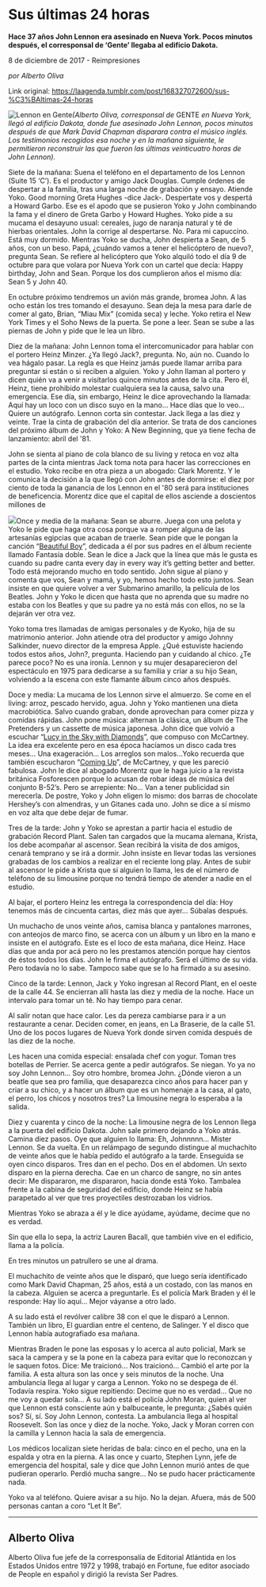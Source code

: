 # Sus últimas 24 horas

**Hace 37 años John Lennon era asesinado en Nueva York. Pocos minutos después, el corresponsal de ‘Gente’ llegaba al edificio Dakota.**

8 de diciembre de 2017 - Reimpresiones

_por Alberto Oliva_

Link original: https://laagenda.tumblr.com/post/168327072600/sus-%C3%BAltimas-24-horas

![Lennon en Gente](https://64.media.tumblr.com/4920c244cb78c98e5a19b985e5601365/tumblr_inline_pk0usgg21g1t6q87u_500.png)*(Alberto Oliva, corresponsal de* GENTE *en Nueva York, llegó al edificio Dakota, donde fue asesinado John Lennon, pocos minutos después de que Mark David Chapman disparara contra el músico inglés. Los testimonios recogidos esa noche y en la mañana siguiente, le permitieron reconstruir las que fueron las últimas veinticuatro horas de John Lennon).*

Siete de la mañana: Suena el teléfono en el departamento de los Lennon (Suite 15 ‘C’). Es el productor y amigo Jack Douglas. Cumple órdenes de despertar a la familia, tras una larga noche de grabación y ensayo. Atiende Yoko. Good morning Greta Hughes -dice Jack-. Despertate vos y despertá a Howard Garbo. Ese es el apodo que se pusieron Yoko y John combinando la fama y el dinero de Greta Garbo y Howard Hughes. Yoko pide a su mucama el desayuno usual: cereales, jugo de naranja natural y té de hierbas orientales. John la corrige al despertarse. No. Para mi capuccino. Está muy dormido. Mientras Yoko se ducha, John despierta a Sean, de 5 años, con un beso. Papá, ¿cuándo vamos a tener el helicóptero de nuevo?, pregunta Sean. Se refiere al helicóptero que Yoko alquiló todo el día 9 de octubre para que volara por Nueva York con un cartel que decía: Happy birthday, John and Sean. Porque los dos cumplieron años el mismo día: Sean 5 y John 40.

En octubre próximo tendremos un avión más grande, bromea John. A las ocho están los tres tomando el desayuno. Sean deja la mesa para darle de comer al gato, Brian, “Miau Mix” (comida seca) y leche. Yoko retira el New York Times y el Soho News de la puerta. Se pone a leer. Sean se sube a las piernas de John y pide que le lea un libro.

Diez de la mañana: John Lennon toma el intercomunicador para hablar con el portero Heinz Minzer. ¿Ya llegó Jack?, pregunta. No, aún no. Cuando lo vea hágalo pasar. La regla es que Heinz jamás puede llamar arriba para preguntar si están o si reciben a alguien. Yoko y John llaman al portero y dicen quién va a venir a visitarlos quince minutos antes de la cita. Pero él, Heinz, tiene prohibido molestar cualquiera sea la causa, salvo una emergencia. Ese día, sin embargo, Heinz le dice aprovechando la llamada: Aquí hay un loco con un disco suyo en la mano… Hace días que lo veo… Quiere un autógrafo. Lennon corta sin contestar. Jack llega a las diez y veinte. Trae la cinta de grabación del día anterior. Se trata de dos canciones del próximo álbum de John y Yoko: A New Beginning, que ya tiene fecha de lanzamiento: abril del '81.

John se sienta al piano de cola blanco de su living y retoca en voz alta partes de la cinta mientras Jack toma nota para hacer las correcciones en el estudio. Yoko recibe en otra pieza a un abogado: Clark Morentz. Y le comunica la decisión a la que llegó con John antes de dormirse: el diez por ciento de toda la ganancia de los Lennon en el '80 será para instituciones de beneficencia. Morentz dice que el capital de ellos asciende a doscientos millones de 

![](https://64.media.tumblr.com/aede649afe1d973c15af72671e65618f/tumblr_inline_pk0usgsuqL1t6q87u_250.png)Once y media de la mañana: Sean se aburre. Juega con una pelota y Yoko le pide que haga otra cosa porque va a romper alguna de las artesanías egipcias que acaban de traerle. Sean pide que le pongan la canción “[Beautiful Boy](http://t.umblr.com/redirect?z=https%3A%2F%2Fyoutu.be%2FWfx2JjFH2nY&t=MjY5YzQ1OGI2ZmNlODhiNTZkMDQ5Y2IzZDFhYWZhM2Y3Yzc4NjRlYyxoNWo1M1cxYw%3D%3D&b=t%3AXDz46txpppLgDp7rJlWQpw&p=http%3A%2F%2Flaagenda.buenosaires.gob.ar%2Fpost%2F134502154375%2Fsus-%C3%BAltimas-24-horas&m=1)”, dedicada a él por sus padres en el álbum reciente llamado Fantasía doble. Sean le dice a Jack que la línea que más le gusta es cuando su padre canta every day in every way it’s getting better and better. Todo está mejorando mucho en todo sentido. John sigue al piano y comenta que vos, Sean y mamá, y yo, hemos hecho todo esto juntos. Sean insiste en que quiere volver a ver Submarino amarillo, la película de los Beatles. John y Yoko le dicen que hasta que no aprenda que su madre no estaba con los Beatles y que su padre ya no está más con ellos, no se la dejarán ver otra vez.

Yoko toma tres llamadas de amigas personales y de Kyoko, hija de su matrimonio anterior. John atiende otra del productor y amigo Johnny Salkinder, nuevo director de la empresa Apple. ¿Qué estuviste haciendo todos estos años, John?, pregunta. Haciendo pan y cuidando al chico. ¿Te parece poco? No es una ironía. Lennon y su mujer desaparecieron del espectáculo en 1975 para dedicarse a su familia y criar a su hijo Sean, volviendo a la escena con este flamante álbum cinco años después.

Doce y media: La mucama de los Lennon sirve el almuerzo. Se come en el living: arroz, pescado hervido, agua. John y Yoko mantienen una dieta macrobiótica. Salvo cuando graban, donde aprovechan para comer pizza y comidas rápidas. John pone música: alternan la clásica, un álbum de The Pretenders y un cassette de música japonesa. John dice que volvió a escuchar “[Lucy in the Sky with Diamonds](http://t.umblr.com/redirect?z=https%3A%2F%2Fyoutu.be%2FeKXfqpg-Q-k&t=NDFmYzIyNTJmYjE4OGE5NmU5MWIzYzEwYWNmMmNiMTU2ZWVkNmZlYyxoNWo1M1cxYw%3D%3D&b=t%3AXDz46txpppLgDp7rJlWQpw&p=http%3A%2F%2Flaagenda.buenosaires.gob.ar%2Fpost%2F134502154375%2Fsus-%C3%BAltimas-24-horas&m=1)”, que compuso con McCartney. La idea era excelente pero en esa época hacíamos un disco cada tres meses… Una exageración… Los arreglos son malos…Yoko recuerda que también escucharon “[Coming Up](http://t.umblr.com/redirect?z=https%3A%2F%2Fyoutu.be%2FNnHu-WLvY5U&t=NmU3NjNmMjg3MzA3NTJlMjI4NjJhOWNjZDNhODBkNjAwOTMyNDg4NSxoNWo1M1cxYw%3D%3D&b=t%3AXDz46txpppLgDp7rJlWQpw&p=http%3A%2F%2Flaagenda.buenosaires.gob.ar%2Fpost%2F134502154375%2Fsus-%C3%BAltimas-24-horas&m=1)”, de McCartney, y que les pareció fabulosa. John le dice al abogado Morentz que le haga juicio a la revista británica Fosforescen porque lo acusan de robar ideas de música del conjunto B-52’s. Pero se arrepiente: No… Van a tener publicidad sin merecerla. De postre, Yoko y John eligen lo mismo: dos barras de chocolate Hershey’s con almendras, y un Gitanes cada uno. John se dice a sí mismo en voz alta que debe dejar de fumar.  


Tres de la tarde: John y Yoko se aprestan a partir hacia el estudio de grabación Record Plant. Salen tan cargados que la mucama alemana, Krista, los debe acompañar al ascensor. Sean recibirá la visita de dos amigos, cenará temprano y se irá a dormir. John insiste en llevar todas las versiones grabadas de los cambios a realizar en el reciente long play. Antes de subir al ascensor le pide a Krista que si alguien lo llama, les de el número de teléfono de su limousine porque no tendrá tiempo de atender a nadie en el estudio.

Al bajar, el portero Heinz les entrega la correspondencia del día: Hoy tenemos más de cincuenta cartas, diez más que ayer… Súbalas después.

Un muchacho de unos veinte años, camisa blanca y pantalones marrones, con anteojos de marco fino, se acerca con un álbum y un libro en la mano e insiste en el autógrafo. Este es el loco de esta mañana, dice Heinz. Hace días que anda por acá pero no les prestamos atención porque hay cientos de éstos todos los días. John le firma el autógrafo. Será el último de su vida. Pero todavía no lo sabe. Tampoco sabe que se lo ha firmado a su asesino.

Cinco de la tarde: Lennon, Jack y Yoko ingresan al Record Plant, en el oeste de la calle 44. Se encierran allí hasta las diez y media de la noche. Hace un intervalo para tomar un té. No hay tiempo para cenar.

Al salir notan que hace calor. Les da pereza cambiarse para ir a un restaurante a cenar. Deciden comer, en jeans, en La Braserie, de la calle 51. Uno de los pocos lugares de Nueva York donde sirven comida después de las diez de la noche.  


Les hacen una comida especial: ensalada chef con yogur. Toman tres botellas de Perrier. Se acerca gente a pedir autógrafos. Se niegan. Yo ya no soy John Lennon… Soy otro hombre, bromea John. ¿Dónde vieron a un beatle que sea pro familia, que desaparezca cinco años para hacer pan y criar a su chico, y a hacer un álbum que es un homenaje a la casa, al gato, el perro, los chicos y nosotros tres? La limousine negra lo esperaba a la salida.

Diez y cuarenta y cinco de la noche: La limousine negra de los Lennon llega a la puerta del edificio Dakota. John sale primero dejando a Yoko atrás. Camina diez pasos. Oye que alguien lo llama: Eh, Johnnnnn… Mister Lennon. Se da vuelta. En un relámpago de segundo distingue al muchachito de veinte años que le había pedido el autógrafo a la tarde. Enseguida se oyen cinco disparos. Tres dan en el pecho. Dos en el abdomen. Un sexto disparo en la pierna derecha. Cae en un charco de sangre, no sin antes decir: Me dispararon, me dispararon, hacia donde está Yoko. Tambalea frente a la cabina de seguridad del edificio, donde Heinz se había parapetado al ver que tres proyectiles destrozaban los vidrios.

Mientras Yoko se abraza a él y le dice ayúdame, ayúdame, decime que no es verdad.

Sin que ella lo sepa, la actriz Lauren Bacall, que también vive en el edificio, llama a la policía.

En tres minutos un patrullero se une al drama.

El muchachito de veinte años que le disparó, que luego sería identificado como Mark David Chapman, 25 años, está a un costado, con las manos en la cabeza. Alguien se acerca a preguntarle. Es el policía Mark Braden y él le responde: Hay lío aquí… Mejor váyanse a otro lado.

A su lado está el revólver calibre 38 con el que le disparó a Lennon. También un libro, El guardian entre el centeno, de Salinger. Y el disco que Lennon había autografiado esa mañana.

Mientras Braden le pone las esposas y lo acerca al auto policial, Mark se saca la campera y se la pone en la cabeza para evitar que lo reconozcan y le saquen fotos. Dice: Me traicionó… Nos traicionó… Cambió el arte por la familia. A esta altura son las once y seis minutos de la noche. Una ambulancia llega al lugar y carga a Lennon. Yoko no se despega de él. Todavía respira. Yoko sigue repitiendo: Decime que no es verdad… Que no me voy a quedar sola… A su lado está el policía John Moran, quien al ver que Lennon está consciente aún y balbuceante, le pregunta: ¿Sabés quién sos? Sí, sí. Soy John Lennon, contesta. La ambulancia llega al hospital Roosevelt. Son las once y diez de la noche. Yoko, Jack y Moran corren con la camilla y Lennon hacia la sala de emergencia.

Los médicos localizan siete heridas de bala: cinco en el pecho, una en la espalda y otra en la pierna. A las once y cuarto, Stephen Lynn, jefe de emergencia del hospital, sale y dice que John Lennon murió antes de que pudieran operarlo. Perdió mucha sangre… No se pudo hacer prácticamente nada.

Yoko va al teléfono. Quiere avisar a su hijo. No la dejan. Afuera, más de 500 personas cantan a coro “Let It Be”.



---

 Alberto Oliva
--------------

Alberto Oliva fue jefe de la corresponsalía de Editorial Atlántida en los Estados Unidos entre 1972 y 1998, trabajó en Fortune, fue editor asociado de People en español y dirigió la revista Ser Padres.




